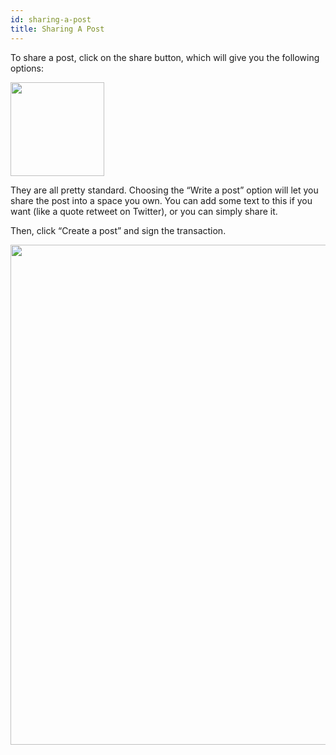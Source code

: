 ```yaml
---
id: sharing-a-post
title: Sharing A Post
---
```

To share a post, click on the share button, which will give you the following options:

<img src="/img/getting-started-15.png" width="150" />

They are all pretty standard. Choosing the “Write a post” option will let you share the post into a space you own. You can add some text to this if you want (like a quote retweet on Twitter), or you can simply share it.

Then, click “Create a post” and sign the transaction.

<img src="/img/polkaverse/sharing-a-post.png" width="800" />
